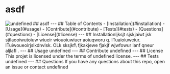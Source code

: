 
  # asdf
  <img src="https://img.shields.io/badge/undefined-undefined-undefined" alt="undefined" />
  ## asdf
  ---
  ## Table of Contents
  - [Installation](#installation)
  - [Usage](#usage)
  - [Contribute](#contribute)
  - [Tests](#tests)
  - [Questions](#questions)
  - [License](#license)
  ---
  ## Installation
  ​
  Ijksjt sjskjaiwt jsk sjtlaooiwutoiuw wiueir wiouoiuwiuer aoiuqworu q. ITuaioiuweiur. ITuiwoueoirjslkdnvlsk. OLk sksjkf\ fjkakjewe fjakjf wjwfowur lanf qneur aljlafl .
  ---
  ## Usage
  undefined
  ---
  ## Contribute
  undefined
  ---
  ## License
  This projet is licensed under the terms of undefined license.
  ---
  ## Tests
  undefined
  ---
  ## Questions
  If you have any questions about this repo,
  open an issue or contact undefined
  